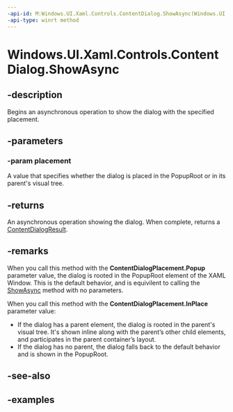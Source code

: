 ```yaml
---
-api-id: M:Windows.UI.Xaml.Controls.ContentDialog.ShowAsync(Windows.UI.Xaml.Controls.ContentDialogPlacement)
-api-type: winrt method
---
```


<!-- Method syntax.
public IAsyncOperation<ContentDialogResult> ContentDialog.ShowAsync(ContentDialogPlacement placement)
-->

# Windows.UI.Xaml.Controls.ContentDialog.ShowAsync

## -description

Begins an asynchronous operation to show the dialog with the specified placement.



## -parameters

### -param placement

A value that specifies whether the dialog is placed in the PopupRoot or in its parent's visual tree.

## -returns

An asynchronous operation showing the dialog. When complete, returns a [ContentDialogResult](contentdialogresult.md).

## -remarks

When you call this method with the **ContentDialogPlacement.Popup** parameter value, the dialog is rooted in the PopupRoot element of the XAML Window. This is the default behavior, and is equivilent to calling the [ShowAsync](contentdialog_showasync_1714076542.md) method with no parameters.

When you call this method with the **ContentDialogPlacement.InPlace** parameter value:

- If the dialog has a parent element, the dialog is rooted in the parent's visual tree. It's shown inline along with the parent’s other child elements, and participates in the parent container’s layout.
- If the dialog has no parent, the dialog falls back to the default behavior and is shown in the PopupRoot.

## -see-also

## -examples

